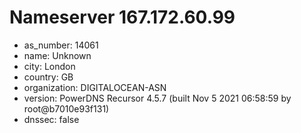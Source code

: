 # Nameserver 167.172.60.99

* as_number: 14061
* name: Unknown
* city: London
* country: GB
* organization: DIGITALOCEAN-ASN
* version: PowerDNS Recursor 4.5.7 (built Nov  5 2021 06:58:59 by root@b7010e93f131)
* dnssec: false

